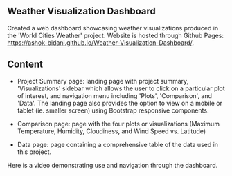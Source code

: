 ## Weather Visualization Dashboard
Created a web dashboard showcasing weather visualizations produced in the 'World Cities Weather' project. Website is hosted through Github Pages: https://ashok-bidani.github.io/Weather-Visualization-Dashboard/.

## Content

 - Project Summary page: landing page with project summary, 'Visualizations' sidebar which allows the user to click on a particular plot of interest, and navigation menu including 'Plots', 'Comparison', and 'Data'. The landing page also provides the option to view on a mobile or tablet (ie. smaller screen) using Bootstrap responsive components.

 - Comparison page: page with the four plots or visualizations (Maximum Temperature, Humidity, Cloudiness, and Wind Speed vs. Latitude)

 - Data page: page containing a comprehensive table of the data used in this project.

Here is a video demonstrating use and navigation through the dashboard.
